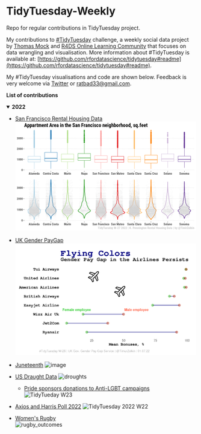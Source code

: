 # TidyTuesday-Weekly
Repo for regular contributions in TidyTuesday project.

My contributions to [#TidyTuesday](https://github.com/rfordatascience/tidytuesday) challenge, a weekly social data project by [Thomas Mock](https://thomasmock.netlify.com/) and [R4DS Online Learning Community](https://twitter.com/r4dscommunity) that focuses on data wrangling and visualisation. More information about #TidyTuesday is available at: [https://github.com/rfordatascience/tidytuesday#readme](https://github.com/rfordatascience/tidytuesday#readme).

My #TidyTuesday visualisations and code are shown below. Feedback is very welcome via [Twitter](https://twitter.com/timurzolkin) or [ratbad33@gmail.com](mailto:ratbad3@gmail.com).

**List of contributions**
<details open>
  <summary><b>2022</b></summary>

  <!-- toc -->
* [San Francisco Rental Housing Data](https://github.com/T-art-coder/TidyTuesday-Weekly/tree/main/2022-W27)
![image](https://github.com/T-art-coder/TidyTuesday-Weekly/blob/main/2022-W27/Appartment%20Area%20in%20the%20SF.png?raw=true)

  <!-- toc -->
* [UK Gender PayGap](https://github.com/T-art-coder/TidyTuesday-Weekly/tree/main/2022-W26)
![image](https://github.com/T-art-coder/TidyTuesday-Weekly/blob/main/2022-W26/TidyTuesday%202022%20W26.png?raw=true)

  <!-- toc -->
* [Juneteenth](https://github.com/T-art-coder/TidyTuesday-Weekly/tree/main/2022-W24)
![image](https://user-images.githubusercontent.com/58591530/176244565-489b5984-9274-4e16-862b-1e1fa5096c34.png)
  
  
   <!-- toc -->
* [US Draught Data](https://github.com/T-art-coder/TidyTuesday-Weekly/tree/main/2022-W24)
  ![droughts](https://user-images.githubusercontent.com/58591530/174244483-f58acaa7-ae34-41dc-a62e-e7c89ff0bb89.png)

  * [Pride sponsors donations to Anti-LGBT campaigns](https://github.com/T-art-coder/TidyTuesday-Weekly/tree/main/2022-W23)   
  ![TidyTueday W23](https://user-images.githubusercontent.com/58591530/174245980-e5c2186e-eccd-4799-ab88-bd514b729135.png)

  <!-- toc -->
* [Axios and Harris Poll 2022](https://github.com/T-art-coder/TidyTuesday-Weekly/tree/main/TidyTuesday%202022%20W22)
  ![TidyTuesday 2022 W22](https://user-images.githubusercontent.com/58591530/171868790-207131d0-8719-4cbf-a32a-114f9d6d12a3.png)

<!-- toc -->
* [Women's Rugby](https://github.com/T-art-coder/TidyTuesday-Weekly/tree/main/TidyTuesday%20W21%202022)   
![rugby_outcomes](https://user-images.githubusercontent.com/58591530/170667943-1c202323-a21c-4619-9282-9280b5874dad.png)

<!-- tocstop -->
</details>
